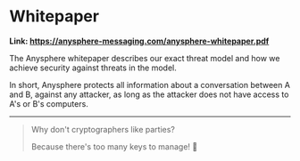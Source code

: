 # Whitepaper

**Link: https://anysphere-messaging.com/anysphere-whitepaper.pdf**

The Anysphere whitepaper describes our exact threat model and how we achieve security against threats in the model.

In short, Anysphere protects all information about a conversation between A and B, against any attacker, as long as the attacker does not have access to A's or B's computers.

---

> Why don't cryptographers like parties?
> 
> Because there's too many keys to manage! 🔑
